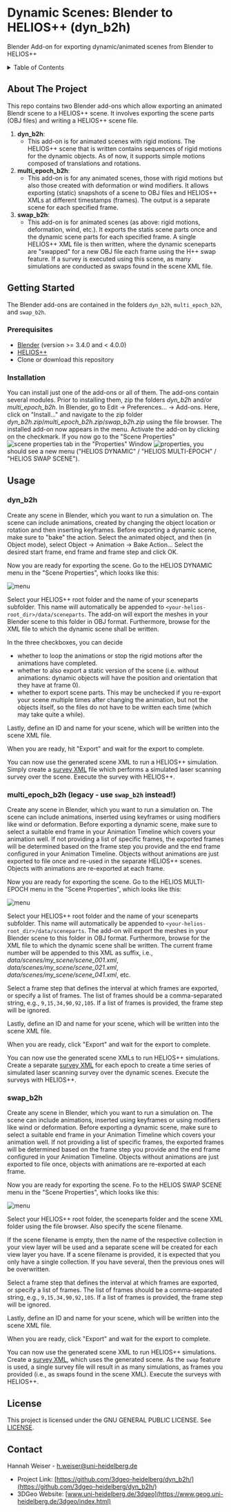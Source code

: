 # Dynamic Scenes: Blender to HELIOS++ (dyn_b2h)

Blender Add-on for exporting dynamic/animated scenes from Blender to HELIOS++

<!-- TABLE OF CONTENTS -->
<details>
  <summary>Table of Contents</summary>
  <ol>
    <li>
      <a href="#about-the-project">About The Project</a>
    </li>
    <li>
      <a href="#getting-started">Getting Started</a>
      <ul>
        <li><a href="#prerequisites">Prerequisites</a></li>
        <li><a href="#installation">Installation</a></li>
      </ul>
    </li>
    <li><a href="#usage">Usage</a></li>
    <li><a href="#license">License</a></li>
    <li><a href="#contact">Contact</a></li>
  </ol>
</details>

<!-- ABOUT THE PROJECT -->
## About The Project

This repo contains two Blender add-ons which allow exporting an animated Blendr scene to a HELIOS++ scene. It involves exporting the scene parts (OBJ files) and writing a HELIOS++ scene file.

1. **dyn_b2h**:
    - This add-on is for animated scenes with rigid motions. The HELIOS++ scene that is written contains sequences of rigid motions for the dynamic objects. As of now, it supports simple motions composed of translations and rotations.
2. **multi_epoch_b2h**:
    - This add-on is for any animated scenes, those with rigid motions but also those created with deformation or wind modifiers. It allows exporting (static) snapshots of a scene to OBJ files and HELIOS++ XMLs at different timestamps (frames). The output is a separate scene for each specified frame.
3. **swap_b2h**:
    - This add-on is for animated scenes (as above: rigid motions, deformation, wind, etc.). It exports the statis scene parts once and the dynamic scene parts for each specified frame. A single HELIOS++ XML file is then written, where the dynamic sceneparts are "swapped" for a new OBJ file each frame using the H++ swap feature. If a survey is executed using this scene, as many simulations are conducted as swaps found in the scene XML file.

<!-- GETTING STARTED -->
## Getting Started

The Blender add-ons are contained in the folders `dyn_b2h`, `multi_epoch_b2h`, and `swap_b2h`.

### Prerequisites

- [Blender](https://www.blender.org/) (version >= 3.4.0 and < 4.0.0)
- [HELIOS++](https://github.com/3dgeo-heidelberg/helios)
- Clone or download this repository

### Installation

You can install just one of the add-ons or all of them. The add-ons contain several modules. Prior to installing them, zip the folders *dyn_b2h* and/or *multi_epoch_b2h*. In Blender, go to Edit -> Preferences... -> Add-ons. Here, click on "Install..." and navigate to the zip folder *dyn_b2h.zip*/*multi_epoch_b2h.zip*/*swap_b2h.zip* using the file browser. The installed add-on now appears in the menu. Activate the add-on by clicking on the checkmark. If you now go to the "Scene Properties" ![scene properties](img/scene_properties.png)
tab in the "Properties" Window ![properties](img/properties.png), you should see a new menu ("HELIOS DYNAMIC" / "HELIOS MULTI-EPOCH" / "HELIOS SWAP SCENE").

<!-- USAGE EXAMPLES -->
## Usage

### dyn_b2h

Create any scene in Blender, which you want to run a simulation on. The scene can include animations, created by changing the object location or rotation and then inserting keyframes. Before exporting a dynamic scene, make sure to "bake" the action. Select the animated object, and then (in Object mode), select Object -> Animation -> Bake Action... Select the desired start frame, end frame and frame step and click OK. 

Now you are ready for exporting the scene. Go to the HELIOS DYNAMIC menu in the "Scene Properties", which looks like this:

![menu](img/menu_dyn.png)

Select your HELIOS++ root folder and the name of your sceneparts subfolder. This name will automatically be appended to `<your-helios-root_dir>/data/sceneparts`. The add-on will export the meshes in your Blender scene to this folder in OBJ format. Furthermore, browse for the XML file to which the dynamic scene shall be written.

In the three checkboxes, you can decide
- whether to loop the animations or stop the rigid motions after the animations have completed.
- whether to also export a static version of the scene (i.e. without animations: dynamic objects will have the position and orientation that they have at frame 0).
- whether to export scene parts. This may be unchecked if you re-export your scene multiple times after changing the animation, but not the objects itself, so the files do not have to be written each time (which may take quite a while).

Lastly, define an ID and name for your scene, which will be written into the scene XML file.

When you are ready, hit "Export" and wait for the export to complete.

You can now use the generated scene XML to run a HELIOS++ simulation. Simply create a [survey XML](https://github.com/3dgeo-heidelberg/helios/wiki/Survey) file which performs a simulated laser scanning survey over the scene. Execute the survey with HELIOS++.

### multi_epoch_b2h (legacy - use `swap_b2h` instead!)

Create any scene in Blender, which you want to run a simulation on. The scene can include animations, inserted using keyframes or using modifiers like wind or deformation. Before exporting a dynamic scene, make sure to select a suitable end frame in your Animation Timeline which covers your animation well. If not providing a list of specific frames, the exported frames will be determined based on the frame step you provide and the end frame configured in your Animation Timeline. Objects without animations are just exported to file once and re-used in the separate HELIOS++ scenes. Objects with animations are re-exported at each frame. 

Now you are ready for exporting the scene. Go to the HELIOS MULTI-EPOCH menu in the "Scene Properties", which looks like this:

![menu](img/menu_multi_epoch.png)

Select your HELIOS++ root folder and the name of your sceneparts subfolder. This name will automatically be appended to `<your-helios-root_dir>/data/sceneparts`. The add-on will export the meshes in your Blender scene to this folder in OBJ format. Furthermore, browse for the XML file to which the dynamic scene shall be written. The current frame number will be appended to this XML as suffix, i.e., *data/scenes/my_scene/scene_001.xml*, *data/scenes/my_scene/scene_021.xml*, *data/scenes/my_scene/scene_041.xml*, etc.

Select a frame step that defines the interval at which frames are exported, or specify a list of frames. The list of frames should be a comma-separated string, e.g., `9,15,34,90,92,105`. If a list of frames is provided, the frame step will be ignored. 

Lastly, define an ID and name for your scene, which will be written into the scene XML file.

When you are ready, click "Export" and wait for the export to complete.

You can now use the generated scene XMLs to run HELIOS++ simulations. Create a separate [survey XML](https://github.com/3dgeo-heidelberg/helios/wiki/Survey) for each epoch to create a time series of simulated laser scanning survey over the dynamic scenes. Execute the surveys with HELIOS++.

### swap_b2h

Create any scene in Blender, which you want to run a simulation on. The scene can include animations, inserted using keyframes or using modifiers like wind or deformation. Before exporting a dynamic scene, make sure to select a suitable end frame in your Animation Timeline which covers your animation well. If not providing a list of specific frames, the exported frames will be determined based on the frame step you provide and the end frame configured in your Animation Timeline. Objects without animations are just exported to file once, objects with animations are re-exported at each frame. 

Now you are ready for exporting the scene. Fo to the HELIOS SWAP SCENE menu in the "Scene Properties", which looks like this:

![menu](img/menu_swap.png)

Select your HELIOS++ root folder, the sceneparts folder and the scene XML folder using the file browser. Also specify the scene filename.

If the scene filename is empty, then the name of the respective collection in your view layer will be used and a separate scene will be created for each view layer you have. If a scene filename is provided, it is expected that you only have a single collection. If you have several, then the previous ones will be overwritten.

Select a frame step that defines the interval at which frames are exported, or specify a list of frames. The list of frames should be a comma-separated string, e.g., `9,15,34,90,92,105`. If a list of frames is provided, the frame step will be ignored.

Lastly, define an ID and name for your scene, which will be written into the scene XML file.

When you are ready, click "Export" and wait for the export to complete.

You can now use the generated scene XML to run HELIOS++ simulations. Create a [survey XML](https://github.com/3dgeo-heidelberg/helios/wiki/Survey), which uses the generated scene. As the `swap` feature is used, a single survey file will result in as many simulations, as frames you provided (i.e., as swaps found in the scene XML). Execute the surveys with HELIOS++.


<!-- LICENSE -->
## License

This project is licensed under the GNU GENERAL PUBLIC LICENSE.
See [LICENSE]((https://github.com/3dgeo-heidelberg/dyn_b2h/blob/main/LICENSE)).


<!-- CONTACT -->
## Contact

Hannah Weiser - h.weiser@uni-heidelberg.de

- Project Link: [https://github.com/3dgeo-heidelberg/dyn_b2h/](https://github.com/3dgeo-heidelberg/dyn_b2h/)
- 3DGeo Website: [www.uni-heidelberg.de/3dgeo](https://www.geog.uni-heidelberg.de/3dgeo/index.html)
